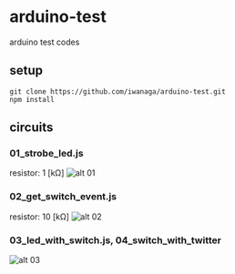 arduino-test
============

arduino test codes

## setup

```
git clone https://github.com/iwanaga/arduino-test.git
npm install
```
## circuits

### 01_strobe_led.js
resistor: 1 [kΩ]
![alt 01](https://raw.github.com/iwanaga/arduino-test/master/images/01_LED.png "01")

### 02_get_switch_event.js
resistor: 10 [kΩ]
![alt 02](https://raw.github.com/iwanaga/arduino-test/master/images/02_SW.png "02")

### 03_led_with_switch.js, 04_switch_with_twitter
![alt 03](https://raw.github.com/iwanaga/arduino-test/master/images/03_LED_SW.png "03")
